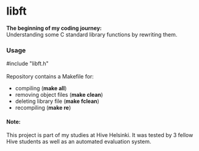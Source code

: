 # libft
**The beginning of my coding journey:**<br />
Understanding some C standard library functions by rewriting them.
<br />
### Usage
#include "libft.h"<br />
<br />
Repository contains a Makefile for:<br /> 
* compiling (**make all**)<br />
* removing object files (**make clean**)<br />
* deleting library file (**make fclean**)<br />
* recompiling (**make re**)<br />

#### Note:
This project is part of my studies at Hive Helsinki. 
It was tested by 3 fellow Hive students as well as an automated evaluation system.
